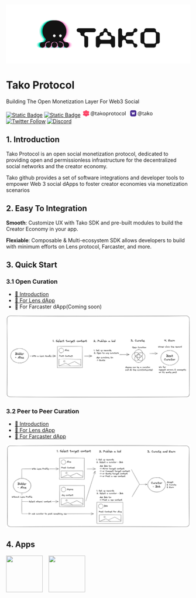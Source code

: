 <div align="start">

<img src="https://raw.githubusercontent.com/takoprotocol/brand-kit/main/LOGO/PNG/Tako_logo_full_white_effect.png" />

# Tako Protocol

Building The Open Monetization Layer For Web3 Social

[![Static Badge](https://img.shields.io/badge/tako.so-white?logo=octopusdeploy&logoColor=white&labelColor=brightgreen)](https://tako.so)
[![Static Badge](https://img.shields.io/badge/Docs-white?logo=googledocs&logoColor=white&labelColor=3A7AF2)](https://docs.tako.so)
<a href="https://hey.xyz/u/takoprotocol"><img width="125" height="20" src="https://raw.githubusercontent.com/stevenjoe0906/temp-img/main/hey.png" /></a>
<a href="https://warpcast.com/tako"><img width="68" height="20" src="https://raw.githubusercontent.com/stevenjoe0906/temp-img/main/warpcast.png" /></a>
[![Twitter Follow](https://img.shields.io/twitter/follow/TakoProtocol)](https://twitter.com/TakoProtocol)
[![Discord](https://img.shields.io/discord/1072434829028761630?logo=discord&logoColor=white&label=Discord&labelColor=505AEE&color=white)](https://discord.gg/pg5jDhzMsg)

## 1. Introduction

<p>
Tako Protocol is an open social monetization protocol, dedicated to providing open and permissionless infrastructure for the decentralized social networks and the creator economy. 
</p>

<p>
Tako github provides a set of software integrations and developer tools to empower Web 3 social dApps to foster creator economies via monetization scenarios
</p>

## 2. Easy To Integration

**Smooth**: Customize UX with Tako SDK and pre-built modules to build the Creator Economy in your app.

**Flexiable**: Composable & Multi-ecosystem SDK allows developers to build with minimum efforts on Lens protocol, Farcaster, and more.

## 3. Quick Start

### 3.1 Open Curation
- [📖 Introduction](https://docs.tako.so/integration/open-curation)
- [🚀 For Lens dApp](https://docs.tako.so/integration/open-curation/lens/sdk)
- 🚀 For Farcaster dApp(Coming soon)

![open curation illustration](https://raw.githubusercontent.com/takoprotocol/.github/main/profile/opencuration.png)

### 3.2 Peer to Peer Curation
- [📖 Introduction](https://docs.tako.so/integration/peer-to-peer-curation)
- [🚀 For Lens dApp](https://docs.tako.so/integration/peer-to-peer-curation/lens/apis)
- [🚀 For Farcaster dApp](https://docs.tako.so/integration/peer-to-peer-curation/farcaster/apis)

![p2p curation illustration](https://raw.githubusercontent.com/takoprotocol/.github/main/profile/p2pcuration.png)

</div>

## 4. Apps

<div align="start">
<a href="https://jamfrens.so"><img width="100" height="100" src="https://tako.so/assets/images/home/jam-logo.png" /></a>
&nbsp;&nbsp;
<a href="https://takoyaki.so"><img width="100" height="100" src="https://tako.so/assets/images/home/takoyaki-logo.png" /></a>
<div>
